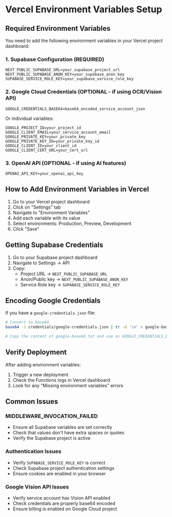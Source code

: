 # Vercel Environment Variables Setup

## Required Environment Variables

You need to add the following environment variables in your Vercel project dashboard:

### 1. Supabase Configuration (REQUIRED)
```
NEXT_PUBLIC_SUPABASE_URL=your_supabase_project_url
NEXT_PUBLIC_SUPABASE_ANON_KEY=your_supabase_anon_key
SUPABASE_SERVICE_ROLE_KEY=your_supabase_service_role_key
```

### 2. Google Cloud Credentials (OPTIONAL - if using OCR/Vision API)
```
GOOGLE_CREDENTIALS_BASE64=base64_encoded_service_account_json
```

Or individual variables:
```
GOOGLE_PROJECT_ID=your_project_id
GOOGLE_CLIENT_EMAIL=your_service_account_email
GOOGLE_PRIVATE_KEY=your_private_key
GOOGLE_PRIVATE_KEY_ID=your_private_key_id
GOOGLE_CLIENT_ID=your_client_id
GOOGLE_CLIENT_CERT_URL=your_cert_url
```

### 3. OpenAI API (OPTIONAL - if using AI features)
```
OPENAI_API_KEY=your_openai_api_key
```

## How to Add Environment Variables in Vercel

1. Go to your Vercel project dashboard
2. Click on "Settings" tab
3. Navigate to "Environment Variables"
4. Add each variable with its value
5. Select environments: Production, Preview, Development
6. Click "Save"

## Getting Supabase Credentials

1. Go to your Supabase project dashboard
2. Navigate to Settings → API
3. Copy:
   - Project URL → `NEXT_PUBLIC_SUPABASE_URL`
   - Anon/Public key → `NEXT_PUBLIC_SUPABASE_ANON_KEY`
   - Service Role key → `SUPABASE_SERVICE_ROLE_KEY`

## Encoding Google Credentials

If you have a `google-credentials.json` file:

```bash
# Convert to base64
base64 -i credentials/google-credentials.json | tr -d '\n' > google-base64.txt

# Copy the content of google-base64.txt and use as GOOGLE_CREDENTIALS_BASE64
```

## Verify Deployment

After adding environment variables:
1. Trigger a new deployment
2. Check the Functions logs in Vercel dashboard
3. Look for any "Missing environment variables" errors

## Common Issues

### MIDDLEWARE_INVOCATION_FAILED
- Ensure all Supabase variables are set correctly
- Check that values don't have extra spaces or quotes
- Verify the Supabase project is active

### Authentication Issues
- Verify `SUPABASE_SERVICE_ROLE_KEY` is correct
- Check Supabase project authentication settings
- Ensure cookies are enabled in your browser

### Google Vision API Issues
- Verify service account has Vision API enabled
- Check credentials are properly base64 encoded
- Ensure billing is enabled on Google Cloud project